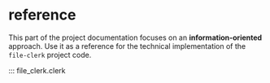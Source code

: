 # reference

This part of the project documentation focuses on
an **information-oriented** approach. Use it as a
reference for the technical implementation of the
`file-clerk` project code.

::: file_clerk.clerk